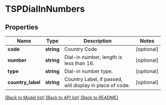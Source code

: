 # TSPDialInNumbers

## Properties
Name | Type | Description | Notes
------------ | ------------- | ------------- | -------------
**code** | **string** | Country Code | [optional] 
**number** | **string** | Dial-in number, length is less than 16. | [optional] 
**type** | **string** | Dial-in number type. | [optional] 
**country_label** | **string** | Country Label, if passed, will display in place of code. | [optional] 

[[Back to Model list]](../README.md#documentation-for-models) [[Back to API list]](../README.md#documentation-for-api-endpoints) [[Back to README]](../README.md)


